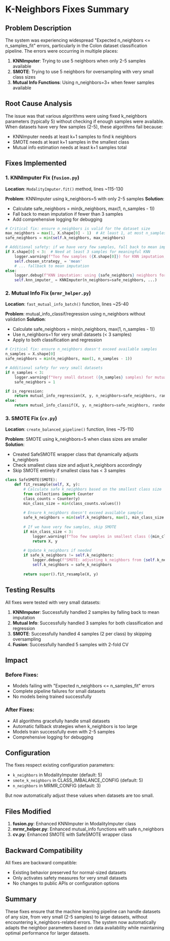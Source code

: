# K-Neighbors Fixes Summary

## Problem Description
The system was experiencing widespread "Expected n_neighbors <= n_samples_fit" errors, particularly in the Colon dataset classification pipeline. The errors were occurring in multiple places:

1. **KNNImputer**: Trying to use 5 neighbors when only 2-5 samples available
2. **SMOTE**: Trying to use 5 neighbors for oversampling with very small class sizes
3. **Mutual Info Functions**: Using n_neighbors=3+ when fewer samples available

## Root Cause Analysis
The issue was that various algorithms were using fixed k_neighbors parameters (typically 5) without checking if enough samples were available. When datasets have very few samples (2-5), these algorithms fail because:

- KNNImputer needs at least k+1 samples to find k neighbors
- SMOTE needs at least k+1 samples in the smallest class
- Mutual info estimation needs at least k+1 samples total

## Fixes Implemented

### 1. **KNNImputer Fix** (`fusion.py`)
**Location**: `ModalityImputer.fit()` method, lines ~115-130

**Problem**: KNNImputer using k_neighbors=5 with only 2-5 samples
**Solution**: 
- Calculate safe_neighbors = min(k_neighbors, max(1, n_samples - 1))
- Fall back to mean imputation if fewer than 3 samples
- Add comprehensive logging for debugging

```python
# Critical fix: ensure n_neighbors is valid for the dataset size
max_neighbors = max(1, X.shape[0] - 1)  # At least 1, at most n_samples - 1
safe_neighbors = min(self.k_neighbors, max_neighbors)

# Additional safety: if we have very few samples, fall back to mean imputation
if X.shape[0] < 3:  # Need at least 3 samples for meaningful KNN
    logger.warning(f"Too few samples ({X.shape[0]}) for KNN imputation, falling back to mean")
    self.chosen_strategy_ = 'mean'
    # ... fallback to mean imputation
else:
    logger.debug(f"KNN imputation: using {safe_neighbors} neighbors for {X.shape[0]} samples")
    self.knn_imputer_ = KNNImputer(n_neighbors=safe_neighbors, ...)
```

### 2. **Mutual Info Fix** (`mrmr_helper.py`)
**Location**: `fast_mutual_info_batch()` function, lines ~25-40

**Problem**: mutual_info_classif/regression using n_neighbors without validation
**Solution**:
- Calculate safe_neighbors = min(n_neighbors, max(1, n_samples - 1))
- Use n_neighbors=1 for very small datasets (< 3 samples)
- Apply to both classification and regression

```python
# Critical fix: ensure n_neighbors doesn't exceed available samples
n_samples = X.shape[0]
safe_neighbors = min(n_neighbors, max(1, n_samples - 1))

# Additional safety for very small datasets
if n_samples < 3:
    logger.warning(f"Very small dataset ({n_samples} samples) for mutual info, using n_neighbors=1")
    safe_neighbors = 1

if is_regression:
    return mutual_info_regression(X, y, n_neighbors=safe_neighbors, random_state=42)
else:
    return mutual_info_classif(X, y, n_neighbors=safe_neighbors, random_state=42)
```

### 3. **SMOTE Fix** (`cv.py`)
**Location**: `create_balanced_pipeline()` function, lines ~75-110

**Problem**: SMOTE using k_neighbors=5 when class sizes are smaller
**Solution**:
- Created SafeSMOTE wrapper class that dynamically adjusts k_neighbors
- Check smallest class size and adjust k_neighbors accordingly
- Skip SMOTE entirely if smallest class has < 3 samples

```python
class SafeSMOTE(SMOTE):
    def fit_resample(self, X, y):
        # Calculate safe k_neighbors based on the smallest class size
        from collections import Counter
        class_counts = Counter(y)
        min_class_size = min(class_counts.values())
        
        # Ensure k_neighbors doesn't exceed available samples
        safe_k_neighbors = min(self.k_neighbors, max(1, min_class_size - 1))
        
        # If we have very few samples, skip SMOTE
        if min_class_size < 3:
            logger.warning(f"Too few samples in smallest class ({min_class_size}) for SMOTE, skipping oversampling")
            return X, y
        
        # Update k_neighbors if needed
        if safe_k_neighbors != self.k_neighbors:
            logger.debug(f"SMOTE: adjusting k_neighbors from {self.k_neighbors} to {safe_k_neighbors} (min_class_size={min_class_size})")
            self.k_neighbors = safe_k_neighbors
        
        return super().fit_resample(X, y)
```

## Testing Results

All fixes were tested with very small datasets:

1.  **KNNImputer**: Successfully handled 2 samples by falling back to mean imputation
2.  **Mutual Info**: Successfully handled 3 samples for both classification and regression  
3.  **SMOTE**: Successfully handled 4 samples (2 per class) by skipping oversampling
4.  **Fusion**: Successfully handled 5 samples with 2-fold CV

## Impact

### Before Fixes:
- Models failing with "Expected n_neighbors <= n_samples_fit" errors
- Complete pipeline failures for small datasets
- No models being trained successfully

### After Fixes:
- All algorithms gracefully handle small datasets
- Automatic fallback strategies when k_neighbors is too large
- Models train successfully even with 2-5 samples
- Comprehensive logging for debugging

## Configuration

The fixes respect existing configuration parameters:
- `k_neighbors` in ModalityImputer (default: 5)
- `smote_k_neighbors` in CLASS_IMBALANCE_CONFIG (default: 5)  
- `n_neighbors` in MRMR_CONFIG (default: 3)

But now automatically adjust these values when datasets are too small.

## Files Modified

1. **fusion.py**: Enhanced KNNImputer in ModalityImputer class
2. **mrmr_helper.py**: Enhanced mutual_info functions with safe n_neighbors
3. **cv.py**: Enhanced SMOTE with SafeSMOTE wrapper class

## Backward Compatibility

All fixes are backward compatible:
- Existing behavior preserved for normal-sized datasets
- Only activates safety measures for very small datasets
- No changes to public APIs or configuration options

## Summary

These fixes ensure that the machine learning pipeline can handle datasets of any size, from very small (2-5 samples) to large datasets, without encountering k_neighbors-related errors. The system now automatically adapts the neighbor parameters based on data availability while maintaining optimal performance for larger datasets. 